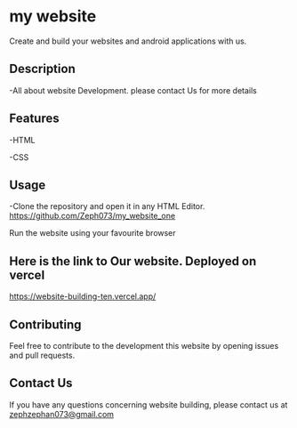 # my website
 Create and build your websites and android applications with us.
 
## Description
-All about website Development. please contact Us for more details

## Features
-HTML

-CSS

## Usage

-Clone the repository and open it in any HTML Editor.
https://github.com/Zeph073/my_website_one

Run the website using your favourite browser

## Here is the link to Our website. Deployed on vercel
https://website-building-ten.vercel.app/


## Contributing

Feel free to contribute to the development this website by opening issues and pull requests.

## Contact Us
If you have any questions concerning website building, please contact us at zephzephan073@gmail.com



